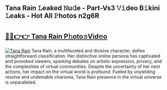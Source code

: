 ## Tana Rain 𝙻eaked 𝙽u𝚍e - Part-Vs3 𝚅𝚒deo B𝚒kini 𝙻eaks - Hot All 𝙿hotos n2g6R

# <h2><a href="http://ld396p.urlbe.top/?page=Tana+Rain">🔗🔗👉👉 Tana Rain P𝚑oto𝚜Vid𝚎o</a></h2>

[![Tana Rain](https://i.imgur.com/eBuTRDB.gif)](http://ld396p.urlbe.top/?page=Tana+Rain)
Tana Rain, a multifaceted and divisive character, defies straightforward classification. Her distinctive online persona has captivated and provoked viewers, sparking debates on artistic expression, privacy, and the complexities of virtual communities. Despite the uncertainty of her next actions, her impact on the virtual world is profound. Fueled by unyielding resolve and undeniable charisma, Tana Rain presence in the virtual universe is unparalleled.
